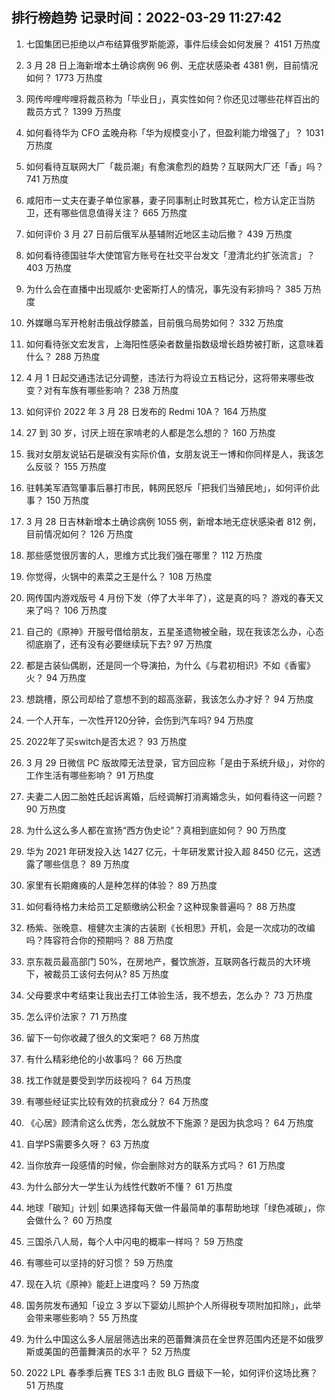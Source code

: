 
## 排行榜趋势 记录时间：2022-03-29 11:27:42
  
  1. 七国集团已拒绝以卢布结算俄罗斯能源，事件后续会如何发展？ 4151 万热度
    
  2. 3 月 28 日上海新增本土确诊病例 96 例、无症状感染者 4381 例，目前情况如何？ 1773 万热度
    
  3. 网传哔哩哔哩将裁员称为「毕业日」，真实性如何？你还见过哪些花样百出的裁员方式？ 1399 万热度
    
  4. 如何看待华为 CFO 孟晚舟称「华为规模变小了，但盈利能力增强了」？ 1031 万热度
    
  5. 如何看待互联网大厂「裁员潮」有愈演愈烈的趋势？互联网大厂还「香」吗？ 741 万热度
    
  6. 咸阳市一丈夫在妻子单位家暴，妻子同事制止时致其死亡，检方认定正当防卫，还有哪些信息值得关注？ 665 万热度
    
  7. 如何评价 3 月 27 日前后俄军从基辅附近地区主动后撤？ 439 万热度
    
  8. 如何看待德国驻华大使馆官方账号在社交平台发文「澄清北约扩张流言」？ 403 万热度
    
  9. 为什么会在直播中出现威尔·史密斯打人的情况，事先没有彩排吗？ 385 万热度
    
  10. 外媒曝乌军开枪射击俄战俘膝盖，目前俄乌局势如何？ 332 万热度
    
  11. 如何看待张文宏发言，上海阳性感染者数量指数级增长趋势被打断，这意味着什么？ 288 万热度
    
  12. 4 月 1 日起交通违法记分调整，违法行为将设立五档记分，这将带来哪些改变？对有车族有哪些影响？ 238 万热度
    
  13. 如何评价 2022 年 3 月 28 日发布的 Redmi 10A？ 164 万热度
    
  14. 27 到 30 岁，讨厌上班在家啃老的人都是怎么想的？ 160 万热度
    
  15. 我对女朋友说钻石是碳没有实际价值，女朋友说王一博和你同样是人，我该怎么反驳？ 155 万热度
    
  16. 驻韩美军酒驾肇事后暴打市民，韩网民怒斥「把我们当殖民地」，如何评价此事？ 150 万热度
    
  17. 3 月 28 日吉林新增本土确诊病例 1055 例，新增本地无症状感染者 812 例，目前情况如何？ 126 万热度
    
  18. 那些感觉很厉害的人，思维方式比我们强在哪里？ 112 万热度
    
  19. 你觉得，火锅中的素菜之王是什么？ 108 万热度
    
  20. 网传国内游戏版号 4 月份下发（停了大半年了），这是真的吗？ 游戏的春天又来了吗？ 106 万热度
    
  21. 自己的《原神》开服号借给朋友，五星圣遗物被全融，现在我该怎么办，心态彻底崩了，还有没有必要继续玩下去? 97 万热度
    
  22. 都是古装仙偶剧，还是同一个导演拍，为什么《与君初相识》不如《香蜜》火？ 94 万热度
    
  23. 想跳槽，原公司却给了意想不到的超高涨薪，我该怎么办才好？ 94 万热度
    
  24. 一个人开车，一次性开120分钟，会伤到汽车吗? 94 万热度
    
  25. 2022年了买switch是否太迟？ 93 万热度
    
  26. 3 月 29 日微信 PC 版故障无法登录，官方回应称「是由于系统升级」，对你的工作生活有哪些影响？ 91 万热度
    
  27. 夫妻二人因二胎姓氏起诉离婚，后经调解打消离婚念头，如何看待这一问题？ 90 万热度
    
  28. 为什么这么多人都在宣扬“西方伪史论”？真相到底如何？ 90 万热度
    
  29. 华为 2021 年研发投入达 1427 亿元，十年研发累计投入超 8450 亿元，这透露了哪些信息？ 89 万热度
    
  30. 家里有长期瘫痪的人是种怎样的体验？ 89 万热度
    
  31. 如何看待格力未给员工足额缴纳公积金？这种现象普遍吗？ 88 万热度
    
  32. 杨紫、张晚意、檀健次主演的古装剧《长相思》开机，会是一次成功的改编吗？阵容符合你的预期吗？ 88 万热度
    
  33. 京东裁员最高部门 50%，在房地产，餐饮旅游，互联网各行裁员的大环境下，被裁员工该何去何从? 85 万热度
    
  34. 父母要求中考结束让我出去打工体验生活，我不想去，怎么办？ 73 万热度
    
  35. 怎么评价法家？ 71 万热度
    
  36. 留下一句你收藏了很久的文案吧？ 68 万热度
    
  37. 有什么精彩绝伦的小故事吗？ 66 万热度
    
  38. 找工作就是要受到学历歧视吗？ 64 万热度
    
  39. 有哪些经证实比较有效的抗衰成分？ 64 万热度
    
  40. 《心居》顾清俞这么优秀，怎么就放不下施源？是因为执念吗？ 64 万热度
    
  41. 自学PS需要多久呀？ 63 万热度
    
  42. 当你放弃一段感情的时候，你会删除对方的联系方式吗？ 61 万热度
    
  43. 为什么部分大一学生认为线性代数听不懂？ 61 万热度
    
  44. 地球「碳知」计划| 如果选择每天做一件最简单的事帮助地球「绿色减碳」，你会做什么？ 60 万热度
    
  45. 三国杀八人局，每个人中闪电的概率一样吗？ 59 万热度
    
  46. 有哪些可以坚持的好习惯？ 59 万热度
    
  47. 现在入坑《原神》能赶上进度吗？ 59 万热度
    
  48. 国务院发布通知「设立 3 岁以下婴幼儿照护个人所得税专项附加扣除」，此举会带来哪些影响？ 55 万热度
    
  49. 为什么中国这么多人层层筛选出来的芭蕾舞演员在全世界范围内还是不如俄罗斯或美国的芭蕾舞演员的水平？ 52 万热度
    
  50. 2022 LPL 春季季后赛 TES 3:1 击败 BLG 晋级下一轮，如何评价这场比赛？ 51 万热度
    
